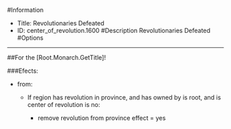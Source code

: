 #Information
 - Title: Revolutionaries Defeated
 - ID: center_of_revolution.1600
#Description
Revolutionaries Defeated
#Options

___
##For the [Root.Monarch.GetTitle]!

###Efects:<ul><li>from:</li><ul><li>If region has revolution in province, and  has owned by is root, and  is center of revolution is no:</li><ul><li>remove revolution from province effect = yes</li></ul></ul></ul>
